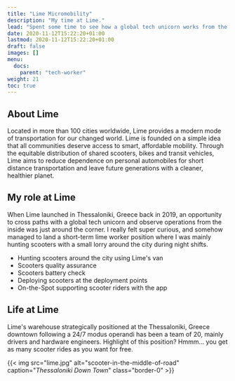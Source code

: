 ```yaml
---
title: "Lime Micromobility"
description: "My time at Lime."
lead: "Spent some time to see how a global tech unicorn works from the inside."
date: 2020-11-12T15:22:20+01:00
lastmod: 2020-11-12T15:22:20+01:00
draft: false
images: []
menu:
  docs:
    parent: "tech-worker"
weight: 21
toc: true
---
```


## About Lime

Located in more than 100 cities worldwide, Lime provides a modern mode of transportation for our changed world. Lime is founded on a simple idea that all communities deserve access to smart, affordable mobility. Through the equitable distribution of shared scooters, bikes and transit vehicles, Lime aims to reduce dependence on personal automobiles for short distance transportation and leave future generations with a cleaner, healthier planet.

## My role at Lime

When Lime launched in Thessaloniki, Greece back in 2019, an opportunity to cross paths with a global tech unicorn and observe operations from the inside was just around the corner. I really felt super curious, and somehow managed to land a short-term lime worker position where I was mainly hunting scooters with a small lorry around the city during night shifts.   

* Hunting scooters around the city using Lime's van
* Scooters quality assurance
* Scooters battery check
* Deploying scooters at the deployment points
* On-the-Spot supporting scooter riders with the app

## Life at Lime

Lime's warehouse strategically positioned at the Thessaloniki, Greece downtown following a 24/7 modus operandi has been a team of 20, mainly drivers and hardware engineers. Highlight of this position? Hmmm... you get as many scooter rides as you want for free.

{{< img src="lime.jpg" alt="scooter-in-the-middle-of-road" caption="<em>Thessaloniki Down Town</em>" class="border-0" >}}

<!--{{< img src="warehouse.png" alt="lime-warehouse" caption="<em>Summer Party</em>" class="border-0" >}}-->
